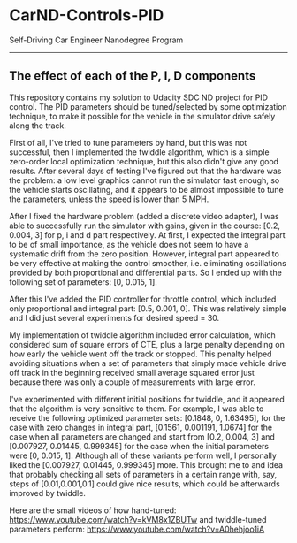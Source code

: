 # CarND-Controls-PID
Self-Driving Car Engineer Nanodegree Program

---

## The effect of each of the P, I, D components

This repository contains my solution to Udacity SDC ND project for PID control. The PID parameters should be tuned/selected by some optimization technique, to make it possible for the vehicle in the simulator drive safely along the track.

First of all, I've tried to tune parameters by hand, but this was not successful, then I implemented the twiddle algorithm, which is a simple zero-order local optimization technique, but this also didn't give any good results. After several days of testing I've figured out that the hardware was the problem: a low level graphics cannot run the simulator fast enough, so the vehicle starts oscillating, and it appears to be almost impossible to tune the parameters, unless the speed is lower than 5 MPH.

After I fixed the hardware problem (added a discrete video adapter), I was able to successfully run the simulator with gains, given in the course: [0.2, 0.004, 3] for p, i and d part respectively. At first, I expected the integral part to be of small importance, as the vehicle does not seem to have a systematic drift from the zero position. However, integral part appeared to be very effective at making the control smoother, i.e. eliminating oscillations provided by both proportional and differential parts. So I ended up with the following set of parameters: [0, 0.015, 1].

After this I've added the PID controller for throttle control, which included only proportional and integral part: [0.5, 0.001, 0]. This was relatively simple and I did just several experiments for desired speed = 30.

My implementation of twiddle algorithm included error calculation, which considered sum of square errors of CTE, plus a large penalty depending on how early the vehicle went off the track or stopped. This penalty helped avoiding situations when a set of parameters that simply made vehicle drive off track in the beginning received small average squared error just because there was only a couple of measurements with large error.

I've experimented with different initial positions for twiddle, and it appeared that the algorithm is very sensitive to them. For example, I was able to receive the following optimized parameter sets: [0.1848, 0, 1.63495], for the case with zero changes in integral part, [0.1561, 0.001191, 1.0674] for the case when all parameters are changed and start from [0.2, 0.004, 3] and [0.007927, 0.01445, 0.999345] for the case when the initial parameters were [0, 0.015, 1]. Although all of these variants perform well, I personally liked the [0.007927, 0.01445, 0.999345] more. This brought me to and idea that probably checking all sets of parameters in a certain range with, say, steps of [0.01,0.001,0.1] could give nice results, which could be afterwards improved by twiddle.

Here are the small videos of how hand-tuned:
https://www.youtube.com/watch?v=kVM8x1ZBUTw
and twiddle-tuned parameters perform:
https://www.youtube.com/watch?v=A0hehjoo1iA

